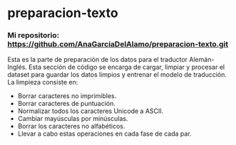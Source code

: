 # preparacion-texto

### Mi repositorio: https://github.com/AnaGarciaDelAlamo/preparacion-texto.git

Esta es la parte de preparación de los datos para el traductor Alemán-Inglés. Esta sección de código se encarga de cargar, limpiar y procesar el dataset para guardar los datos limpios y entrenar el modelo de traducción. 
La limpieza consiste en:
- Borrar caracteres no imprimibles.
- Borrar caracteres de puntuación.
- Normalizar todos los caracteres Unicode a ASCII.
- Cambiar mayúsculas por minúsculas.
- Borrar los caracteres no alfabéticos.
- Llevar a cabo estas operaciones en cada fase de cada par.

